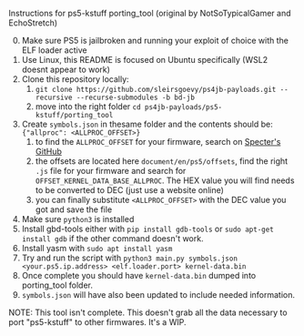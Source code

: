 Instructions for ps5-kstuff porting_tool (original by NotSoTypicalGamer and EchoStretch)

0. Make sure PS5 is jailbroken and running your exploit of choice with the ELF loader active
1. Use Linux, this README is focused on Ubuntu specifically (WSL2 doesnt appear to work)
2. Clone this repository locally:
   1. `git clone https://github.com/sleirsgoevy/ps4jb-payloads.git --recursive --recurse-submodules -b bd-jb`
   2. move into the right folder `cd ps4jb-payloads/ps5-kstuff/porting_tool`
3. Create `symbols.json` in thesame folder and the contents should be: `{"allproc": <ALLPROC_OFFSET>}`  
   1. to find the `ALLPROC_OFFSET` for your firmware, search on [Specter's GitHub](https://github.com/Cryptogenic/PS5-IPV6-Kernel-Exploit)
   2. the offsets are located here `document/en/ps5/offsets`, find the right `.js` file for your firmware and search for `OFFSET_KERNEL_DATA_BASE_ALLPROC`. The HEX value you will find needs to be converted to DEC (just use a website online)
   3. you can finally substitute `<ALLPROC_OFFSET>` with the DEC value you got and save the file
4. Make sure `python3` is installed
5. Install gbd-tools either with `pip install gdb-tools` or `sudo apt-get install gdb` if the other command doesn't work.
6. Install yasm with `sudo apt install yasm`
7. Try and run the script with `python3 main.py symbols.json <your.ps5.ip.address> <elf.loader.port> kernel-data.bin`
8. Once complete you should have `kernel-data.bin` dumped into porting_tool folder.
9. `symbols.json` will have also been updated to include needed information.

NOTE: This tool isn't complete. This doesn't grab all the data necessary to port "ps5-kstuff" to other firmwares. It's a WIP.
